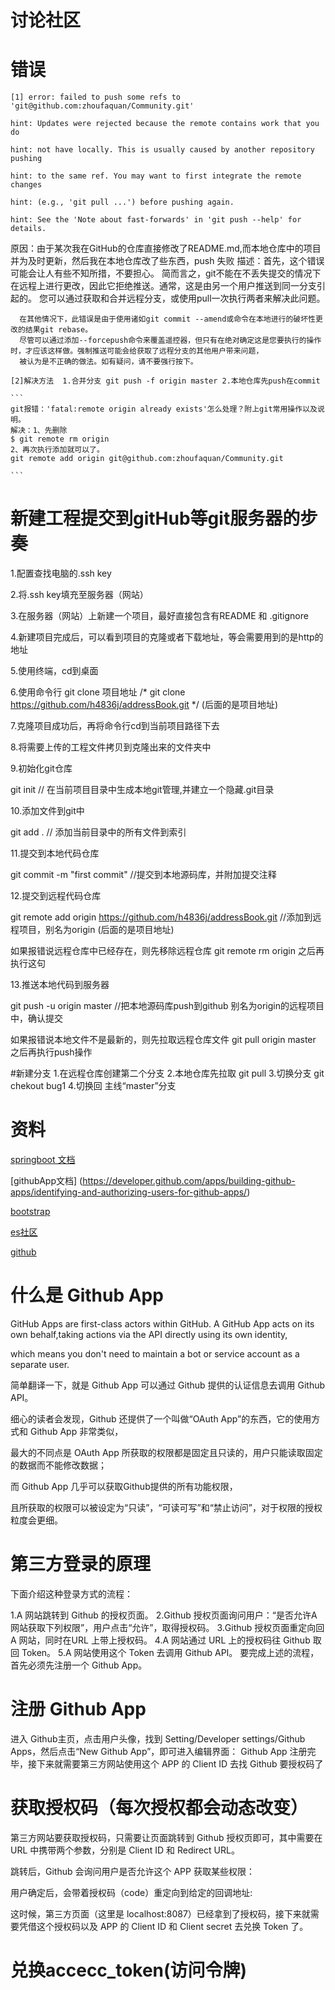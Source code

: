 # 讨论社区

# 错误
```
[1] error: failed to push some refs to 'git@github.com:zhoufaquan/Community.git'

hint: Updates were rejected because the remote contains work that you do

hint: not have locally. This is usually caused by another repository pushing

hint: to the same ref. You may want to first integrate the remote changes

hint: (e.g., 'git pull ...') before pushing again.

hint: See the 'Note about fast-forwards' in 'git push --help' for details.
```

   原因：由于某次我在GitHub的仓库直接修改了README.md,而本地仓库中的项目并为及时更新，然后我在本地仓库改了些东西，push 失败
   描述：首先，这个错误可能会让人有些不知所措，不要担心。
      简而言之，git不能在不丢失提交的情况下在远程上进行更改，因此它拒绝推送。通常，这是由另一个用户推送到同一分支引起的。
      您可以通过获取和合并远程分支，或使用pull一次执行两者来解决此问题。
      
      在其他情况下，此错误是由于使用诸如git commit --amend或命令在本地进行的破坏性更改的结果git rebase。
      尽管可以通过添加--forcepush命令来覆盖遥控器，但只有在绝对确定这是您要执行的操作时，才应该这样做。强制推送可能会给获取了远程分支的其他用户带来问题，
      被认为是不正确的做法。如有疑问，请不要强行按下。
      
    [2]解决方法  1.合并分支 git push -f origin master 2.本地仓库先push在commit
    
    ```
    git报错：'fatal:remote origin already exists'怎么处理？附上git常用操作以及说明。
    解决：1、先删除
    $ git remote rm origin
    2、再次执行添加就可以了。　
    git remote add origin git@github.com:zhoufaquan/Community.git

    ```

# 新建工程提交到gitHub等git服务器的步奏

1.配置查找电脑的.ssh key

2.将.ssh key填充至服务器（网站）

3.在服务器（网站）上新建一个项目，最好直接包含有README 和 .gitignore

4.新建项目完成后，可以看到项目的克隆或者下载地址，等会需要用到的是http的地址


5.使用终端，cd到桌面

6.使用命令行 git clone 项目地址 /* git clone https://github.com/h4836j/addressBook.git */ (后面的是项目地址)

7.克隆项目成功后，再将命令行cd到当前项目路径下去

8.将需要上传的工程文件拷贝到克隆出来的文件夹中

9.初始化git仓库

git init // 在当前项目目录中生成本地git管理,并建立一个隐藏.git目录

10.添加文件到git中

git add . // 添加当前目录中的所有文件到索引

11.提交到本地代码仓库

git commit -m "first commit" //提交到本地源码库，并附加提交注释

12.提交到远程代码仓库

git remote add origin https://github.com/h4836j/addressBook.git //添加到远程项目，别名为origin (后面的是项目地址)

如果报错说远程仓库中已经存在，则先移除远程仓库 git remote rm origin 之后再执行这句

13.推送本地代码到服务器

git push -u origin master //把本地源码库push到github 别名为origin的远程项目中，确认提交

如果报错说本地文件不是最新的，则先拉取远程仓库文件 git pull origin master 之后再执行push操作

#新建分支
1.在远程仓库创建第二个分支
2.本地仓库先拉取 git pull
3.切换分支 git chekout bug1
4.切换回 主线“master”分支

# 资料
[springboot 文档](https://docs.spring.io/spring-boot/docs)

[githubApp文档] (https://developer.github.com/apps/building-github-apps/identifying-and-authorizing-users-for-github-apps/)

[bootstrap](https://v3.bootcss.com/components/#navbar)

[es社区](https://elasticsearch.cn/)

[github](https://github.com/zhoufaquan/Kaola)

# 什么是 Github App

GitHub Apps are first-class actors within GitHub. A GitHub App acts on its own behalf,taking actions via the API directly using its own identity,
 
which means you don't need to maintain a bot or service account as a separate user.
 
 简单翻译一下，就是 Github App 可以通过 Github 提供的认证信息去调用 Github API。
 
 细心的读者会发现，Github 还提供了一个叫做“OAuth App”的东西，它的使用方式和 Github App 非常类似，
 
 最大的不同点是 OAuth App 所获取的权限都是固定且只读的，用户只能读取固定的数据而不能修改数据；
 
 而 Github App 几乎可以获取Github提供的所有功能权限，
 
 且所获取的权限可以被设定为“只读”，“可读可写”和“禁止访问”，对于权限的授权粒度会更细。
 
 # 第三方登录的原理
 
 下面介绍这种登录方式的流程：
 
 1.A 网站跳转到 Github 的授权页面。
 2.Github 授权页面询问用户：“是否允许A网站获取下列权限”，用户点击“允许”，取得授权码。
 3.Github 授权页面重定向回 A 网站，同时在URL 上带上授权码。
 4.A 网站通过 URL 上的授权码往 Github 取回 Token。
 5.A 网站使用这个 Token 去调用 Github API。
 要完成上述的流程，首先必须先注册一个 Github App。
 
 # 注册 Github App
 
 进入 Github主页，点击用户头像，找到 Setting/Developer settings/Github Apps，然后点击“New Github App”，即可进入编辑界面：
 Github App 注册完毕，接下来就需要第三方网站使用这个 APP 的 Client ID 去找 Github 要授权码了
 # 获取授权码（每次授权都会动态改变）
 
 第三方网站要获取授权码，只需要让页面跳转到 Github 授权页即可，其中需要在 URL 中携带两个参数，分别是 Client ID 和 Redirect URL。
 
 跳转后，Github 会询问用户是否允许这个 APP 获取某些权限：
 
 用户确定后，会带着授权码（code）重定向到给定的回调地址:
 
 这时候，第三方页面（这里是 localhost:8087）已经拿到了授权码，接下来就需要凭借这个授权码以及 APP 的 Client ID 和 Client secret 去兑换 Token 了。
 
 
 # 兑换accecc_token(访问令牌)
 
